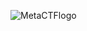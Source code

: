 
![MetaCTFlogo](https://raw.githubusercontent.com/x03ee/MetaCTF-WriteUps/main/MetaCTFlogo.png?token=GHSAT0AAAAAACXCKAGQ3AQ5RJYP3ZOTYAOAZXFG32A)

